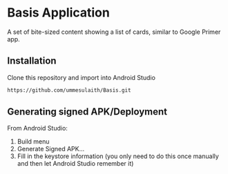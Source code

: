 # Basis Application

A set of bite-sized content showing a list of cards, similar to Google Primer app.

## Installation
Clone this repository and import into Android Studio



```bash
https://github.com/ummesulaith/Basis.git
```

## Generating signed APK/Deployment

From Android Studio:

1. Build menu
2. Generate Signed APK...
3. Fill in the keystore information (you only need to do this once manually and then let Android Studio remember it)




